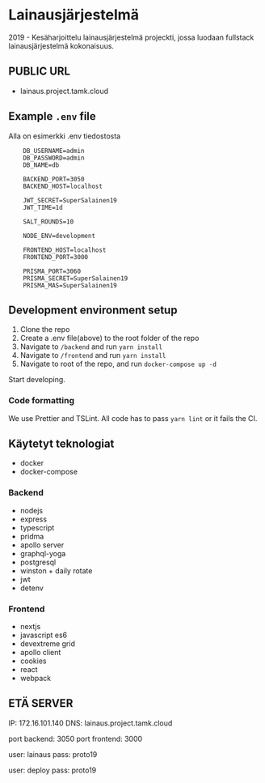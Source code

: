 # Lainausjärjestelmä

2019 - Kesäharjoittelu lainausjärjestelmä projeckti, jossa luodaan
fullstack lainausjärjestelmä kokonaisuus.

## PUBLIC URL

- lainaus.project.tamk.cloud

## Example `.env` file

Alla on esimerkki .env tiedostosta

```
    DB_USERNAME=admin
    DB_PASSWORD=admin
    DB_NAME=db

    BACKEND_PORT=3050
    BACKEND_HOST=localhost

    JWT_SECRET=SuperSalainen19
    JWT_TIME=1d

    SALT_ROUNDS=10

    NODE_ENV=development

    FRONTEND_HOST=localhost
    FRONTEND_PORT=3000

    PRISMA_PORT=3060
    PRISMA_SECRET=SuperSalainen19
    PRISMA_MAS=SuperSalainen19
```

## Development environment setup

1. Clone the repo
2. Create a .env file(above) to the root folder of the repo
3. Navigate to `/backend` and run `yarn install`
4. Navigate to `/frontend` and run `yarn install`
5. Navigate to root of the repo, and run `docker-compose up -d`

Start developing.

### Code formatting

We use Prettier and TSLint.
All code has to pass `yarn lint` or it fails the CI.

## Käytetyt teknologiat

- docker
- docker-compose

### Backend

- nodejs
- express
- typescript
- pridma
- apollo server
- graphql-yoga
- postgresql
- winston + daily rotate
- jwt
- detenv

### Frontend

- nextjs
- javascript es6
- devextreme grid
- apollo client
- cookies
- react
- webpack

## ETÄ SERVER

IP: 172.16.101.140
DNS: lainaus.project.tamk.cloud

port backend: 3050
port frontend: 3000

user: lainaus
pass: proto19

user: deploy
pass: proto19
